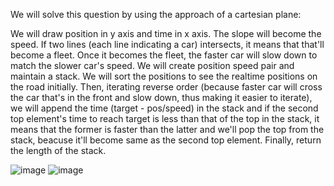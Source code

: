 We will solve this question by using the approach of a cartesian plane:

We will draw position in y axis and time in x axis. The slope will become the speed. If two lines (each line indicating a car) intersects, it means that that'll become a fleet. Once it becomes the fleet, the faster car will slow down to match the slower car's speed. We will create position speed pair and maintain a stack. We will sort the positions to see the realtime positions on the road initially. Then, iterating reverse order (because faster car will cross the car that's in the front and slow down, thus making it easier to iterate), we will append the time (target - pos/speed) in the stack and if the second top element's time to reach target is less than that of the top in the stack, it means that the former is faster than the latter and we'll pop the top from the stack, beacuse it'll become same as the second top element. Finally, return the length of the stack.

  ![image](https://github.com/therealaaryan/data-structures-algo./assets/51379599/b201bf1f-8985-4b63-b020-2bf0d2441e9c)
  ![image](https://github.com/therealaaryan/data-structures-algo./assets/51379599/02c19c4c-fe26-4de0-898d-44760980ced5)

​
